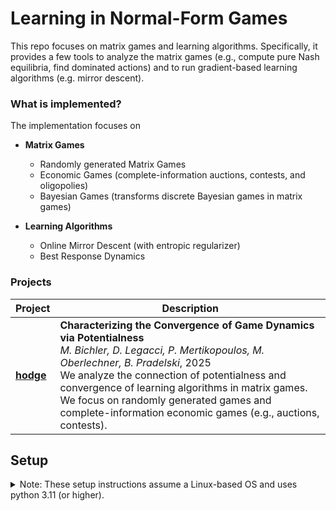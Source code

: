 # Learning in Normal-Form Games
This repo focuses on matrix games and learning algorithms.
Specifically, it provides a few tools to analyze the matrix games (e.g., compute pure Nash equilibria, find dominated actions) and to run gradient-based learning algorithms (e.g. mirror descent).

### What is implemented?
The implementation focuses on 
- **Matrix Games**
    - Randomly generated Matrix Games
    - Economic Games (complete-information auctions, contests, and oligopolies)
    - Bayesian Games (transforms discrete Bayesian games in matrix games)

- **Learning Algorithms**
    - Online Mirror Descent (with entropic regularizer)
    - Best Response Dynamics

### Projects

| Project | Description |
| ------- | ------------------------------------------ |
| [**hodge**](./projects/hodge/)<br>| **Characterizing the Convergence of Game Dynamics via Potentialness** <br> *M. Bichler, D. Legacci, P. Mertikopoulos, M. Oberlechner, B. Pradelski*, 2025  <br> We analyze the connection of potentialness and convergence of learning algorithms in matrix games. We focus on randomly generated games and complete-information economic games (e.g., auctions, contests). |

## Setup
<details><summary>
Note: These setup instructions assume a Linux-based OS and uses python 3.11 (or higher).
</summary>
Install virtualenv (or whatever you prefer for virtual environments)

```
sudo apt-get install virtualenv
```
Create a virtual environment with virtual env (you can also choose your own name)

```
virtualenv -p python3 venv_games
```
You can specify the python version for the virtual environment via the -p flag. 
Note that this version already needs to be installed on the system (e.g. `virtualenv - p python3 venv` uses the 
standard python3 version from the system).

activate the environment with
```
source ./venv/bin/activate
```

Install all requirements

```
pip install -r requirements.txt
```

Install the decomposition package.

```
pip install -e .
```

You can also run "pip install ." if you don't want to edit the code. The "-e" flag ensures that pip does not copy the code but uses the editable files instead.


**For Development, install pre-commit hooks**<br>
Install pre-commit hooks for your project

```
pre-commit install
```
Verify by running on all files:
```
pre-commit run --all-files
```

For more information see https://pre-commit.com/.
</details>
